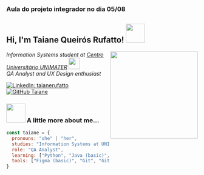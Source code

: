 ### Aula do projeto integrador no dia 05/08 ###

<h2> Hi, I'm Taiane Queirós Rufatto! <img src="https://media.giphy.com/media/mGcNjsfWAjY5AEZNw6/giphy.gif" width="50"></h2>
<img align='right' src="https://media.giphy.com/media/ieyl9zmCjO4b4t6qoY/giphy.gif" width="230">

<p><em>Information Systems student at <a href="https://www.unimater.edu.br/">Centro Universitário UNIMATER</a> 
<img src="https://media.giphy.com/media/fYSnHlufseco8Fh93Z/giphy.gif" width="30"><br>
QA Analyst and UX Design enthusiast
</em></p>

[![LinkedIn: taianerufatto](https://img.shields.io/badge/-taianerufatto-blue?style=flat-square&logo=Linkedin&logoColor=white&link=https://www.linkedin.com/in/taianerufatto/)](https://www.linkedin.com/in/taianerufatto/)
[![GitHub Taiane](https://img.shields.io/github/followers/taianerufatto?label=follow&style=social)](https://github.com/taianerufatto)

### <img src="https://media.giphy.com/media/VgCDAzcKvsR6OM0uWg/giphy.gif" width="50"> A little more about me...

```javascript
const taiane = {
  pronouns: "she" | "her",
  studies: "Information Systems at UNIMATER",
  role: "QA Analyst",
  learning: ["Python", "Java (basic)", "Front-end (beginner)"],
  tools: ["Figma (basic)", "Git", "GitHub", "Postman", "Selenium"],
}

